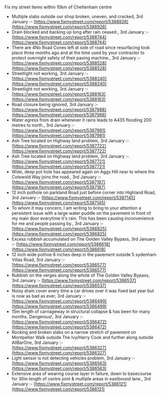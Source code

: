 Fix my street items within 10km of Cheltenham centre

<!-- fix_marker starts -->

- Multiple slabs outside our shop broken, uneven, and cracked, 3rd January :- [https://www.fixmystreet.com/report/5388926](https://www.fixmystreet.com/report/5388926)
- Drain blocked and backing up long after rain ceased., 3rd January :- [https://www.fixmystreet.com/report/5388744](https://www.fixmystreet.com/report/5388744)
- There are 4No Road Cones left at side of road since resurfacing took place three months ago and at the time used by your contractor to protect overnight safety of their paving machine., 3rd January :- [https://www.fixmystreet.com/report/5388528](https://www.fixmystreet.com/report/5388528)
- Streetlight not working, 3rd January :- [https://www.fixmystreet.com/report/5388240](https://www.fixmystreet.com/report/5388240)
- Streetlight not working, 3rd January :- [https://www.fixmystreet.com/report/5388163](https://www.fixmystreet.com/report/5388163)
- Road closure being ignored, 3rd January :- [https://www.fixmystreet.com/report/5387988](https://www.fixmystreet.com/report/5387988)
- Water egress from drain whenever it rains leads to A435 flooding 200 metres to north., 3rd January :- [https://www.fixmystreet.com/report/5387981](https://www.fixmystreet.com/report/5387981)
- Ash Tree located on Highway land problem, 3rd January :- [https://www.fixmystreet.com/report/5387722](https://www.fixmystreet.com/report/5387722)
- Ash Tree located on Highway land problem, 3rd January :- [https://www.fixmystreet.com/report/5387721](https://www.fixmystreet.com/report/5387721)
- Wide, deep pot hole has appeared again on Aggs Hill near to where the Cotswold Way joins the road., 3rd January :- [https://www.fixmystreet.com/report/5387187](https://www.fixmystreet.com/report/5387187)
- 12 inch pothole on parkland Road just before corner into Highland Road, 3rd January :- [https://www.fixmystreet.com/report/5387145](https://www.fixmystreet.com/report/5387145)
- To whom it may concern, I am writing to bring to your attention a persistent issue with a large water puddle on the pavement in front of my main door everytime it's rain. This has been causing inconvenience for me and people passing by., 3rd January :- [https://www.fixmystreet.com/report/5386825](https://www.fixmystreet.com/report/5386825)
- Excess rubbish accumulated on The Golden Valley Bypass, 3rd January :- [https://www.fixmystreet.com/report/5386618](https://www.fixmystreet.com/report/5386618)
- 12 inch wide pothoe 6 inches deep in the pavement outside 5 sydenham Villas Road, 3rd January :- [https://www.fixmystreet.com/report/5386577](https://www.fixmystreet.com/report/5386577)
- Rubbish on the verges along the whole of The Golden Valley Bypass, 3rd January :- [https://www.fixmystreet.com/report/5386537](https://www.fixmystreet.com/report/5386537)
- Noisy drain cover every time a car drives over it was fixed last year but is now as bad as ever, 3rd January :- [https://www.fixmystreet.com/report/5386499](https://www.fixmystreet.com/report/5386499)
- 15m length of carriageway in structural collapse & has been for many months. Dangerous!, 3rd January :- [https://www.fixmystreet.com/report/5386472](https://www.fixmystreet.com/report/5386472)
- Rocking and broken slabs on a narrow stretch of pavement on Montpellier Walk outside The Ivy/Harry Cook and further along outside AllBarOne, 3rd January :- [https://www.fixmystreet.com/report/5386327](https://www.fixmystreet.com/report/5386327)
- Light sensor is not detecting vehicles problem, 3rd January :- [https://www.fixmystreet.com/report/5386563](https://www.fixmystreet.com/report/5386563)
- Extensive area of wearing course layer in failure, down to basecourse for 30m length of centre joint & multiple areas in eastbound lane., 3rd January :- [https://www.fixmystreet.com/report/5386121](https://www.fixmystreet.com/report/5386121)

<!-- fix_marker ends -->